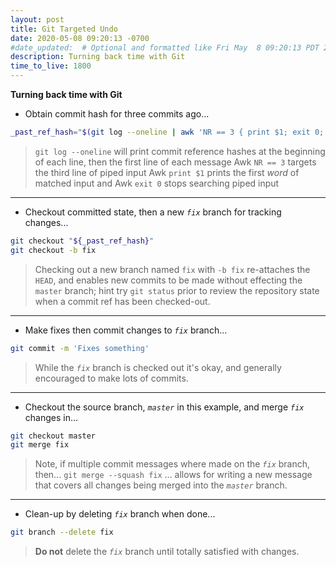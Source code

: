 ```yaml
---
layout: post
title: Git Targeted Undo
date: 2020-05-08 09:20:13 -0700
#date_updated:  # Optional and formatted like Fri May  8 09:20:13 PDT 2020 above
description: Turning back time with Git
time_to_live: 1800
---
```




**Turning back time with Git**


- Obtain commit hash for three commits ago...


```bash
_past_ref_hash="$(git log --oneline | awk 'NR == 3 { print $1; exit 0; }')"
```


> `git log --oneline` will print commit reference hashes at the beginning of each line, then the first line of each message
> Awk `NR == 3` targets the third line of piped input
> Awk `print $1` prints the first _word_ of matched input
> and Awk `exit 0` stops searching piped input


------


- Checkout committed state, then a new _`fix`_ branch for tracking changes...


```bash
git checkout "${_past_ref_hash}"
git checkout -b fix
```


> Checking out a new branch named `fix` with `-b fix` re-attaches the `HEAD`, and enables new commits to be made without effecting the `master` branch; hint try `git status` prior to review the repository state when a commit ref has been checked-out.


------


- Make fixes then commit changes to _`fix`_ branch...


```bash
git commit -m 'Fixes something'
```


> While the _`fix`_ branch is checked out it's okay, and generally encouraged to make lots of commits.


------


- Checkout the source branch, _`master`_ in this example, and merge _`fix`_ changes in...


```bash
git checkout master
git merge fix
```


> Note, if multiple commit messages where made on the _`fix`_ branch, then...
> `git merge --squash fix`
> ... allows for writing a new message that covers all changes being merged into the _`master`_ branch.


------


- Clean-up by deleting _`fix`_ branch when done...


```bash
git branch --delete fix
```


> **Do not** delete the _`fix`_ branch until totally satisfied with changes.
